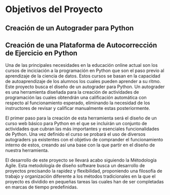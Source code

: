 # Objetivos del Proyecto

## Creación de un Autograder para Python
## Creación de una Plataforma de Autocorrección de Ejercicio en Python

Una de las principales necesidades en la educación online actual son los cursos de inciciación a la programación en Python que son el paso previo al aprendizaje de la ciencia de datos. Estos cursos se basan en la capacidad de autoaprendizaje de los alumnos los cuales pueden aprender a su ritmo. Este proyecto busca el diseño de un autograder para Python. Un autograder es una herramienta diseñada para la creación de actividades de programación las cuales obtendrán una calificación automática con respecto al funcionamiento esperado, eliminando la necesidad de los instructores de revisar y calificar manualmente estas posteriormente.

El primer paso para la creación de esta herramienta será el diseño de un curso web básico para Python en el que se incluirán un conjunto de actividades que cubran las más importantes y esenciales funcionalidades de Python. Una vez definido el curso se probará el uso de diversos autograders ya existentes con el objetivo de comprander el funcionamiento interno de estos, creando así una base con la que partir en el diseño de nuestra herramienta.

El desarrollo de este proyecto se llevará acabo siguiendo la Métodología Agile. Esta metodología de diseño software busca un desarrollo de proyectos precisando la rapidez y flexibilidad, proponiendo una filosofía de trabajo y organización diferente a los métodos tradicionales en la que el proyecto es dividido en pequeñas tareas las cuales han de ser completadas en marcas de tiempo predefinidas.
